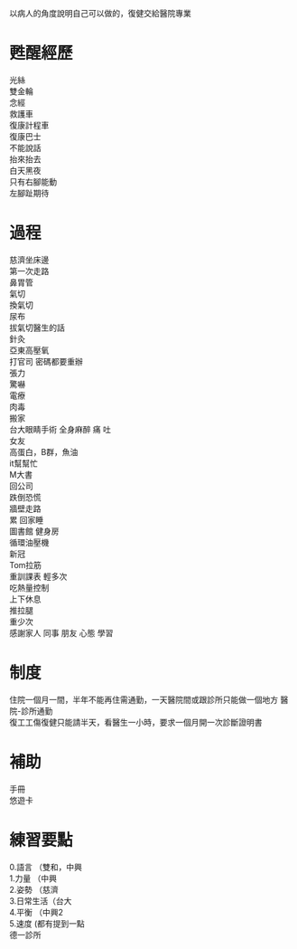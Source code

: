 以病人的角度說明自己可以做的，復健交給醫院專業  

# 甦醒經歷  
光絲   
雙金輪  
念經  
救護車  
復康計程車  
復康巴士  
不能說話  
抬來抬去  
白天黑夜  
只有右腳能動  
左腳趾期待  

# 過程  
慈濟坐床邊  
第一次走路  
鼻胃管  
氣切  
換氣切  
尿布  
拔氣切醫生的話  
針灸  
亞東高壓氧  
打官司
密碼都要重辦  
張力  
驚嚇  
電療  
肉毒   
搬家  
台大眼睛手術 全身麻醉 痛 吐  
女友  
高蛋白，B群，魚油  
it幫幫忙  
M大書  
回公司  
跌倒恐慌  
牆壁走路  
累 回家睡  
圖書館 健身房  
循環油壓機  
新冠  
Tom拉筋  
重訓課表 輕多次  
吃熱量控制  
上下休息  
推拉腿  
重少次  
感謝家人 同事 朋友 心態  學習  


# 制度  
住院一個月一間，半年不能再住需通勤，一天醫院間或跟診所只能做一個地方
醫院-診所通勤  
復工工傷復健只能請半天，看醫生一小時，要求一個月開一次診斷證明書    

# 補助  
手冊  
悠遊卡   

# 練習要點  
0.語言  （雙和，中興  
1.力量  （中興   
2.姿勢  （慈濟  
3.日常生活（台大  
4.平衡 （中興2  
5.速度 (都有提到一點  
德一診所
